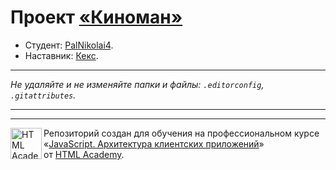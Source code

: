 # Проект [«Киноман»](https://up.htmlacademy.ru/profession/react-lite/2/lite-javascript-2/2/project/cinemaddict)

* Студент: [PalNikolai4](https://github.com/PalNikolai4).
* Наставник: [Кекс](https://htmlacademy.ru/frontender-diy).

---

_Не удаляйте и не изменяйте папки и файлы:_
_`.editorconfig`, `.gitattributes`._

---



---

<a href="https://htmlacademy.ru/intensive/ecmascript"><img align="left" width="50" height="50" title="HTML Academy" src="https://up.htmlacademy.ru/static/img/intensive/ecmascript/logo-for-github.svg"></a>

Репозиторий создан для обучения на профессиональном курсе «[JavaScript. Архитектура клиентских приложений](https://htmlacademy.ru/intensive/ecmascript)» от [HTML Academy](https://htmlacademy.ru).

[check-image]: https://github.com/htmlacademy-ecmascript/{{userId}}-{{projectName}}/workflows/Project%20check/badge.svg?branch=master
[check-url]: https://github.com/htmlacademy-ecmascript/{{userId}}-{{projectName}}/actions
